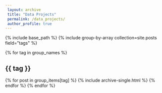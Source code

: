 ```yaml
---
 layout: archive
 title: "Data Projects"
 permalink: /data_projects/
 author_profile: true
---
```


{% include base_path %}
{% include group-by-array collection=site.posts field="tags" %}

{% for tag in group_names %}
  <h2 id="{{ tag | slugify }}" class="archive__subtitle">{{ tag }}</h2>
  {% for post in group_items[tag] %}
    {% include archive-single.html %}
  {% endfor %}
{% endfor %}